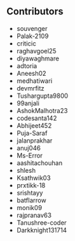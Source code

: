 ## Contributors
- souvenger
- Palak-2109
- criticic
- raghavgoel25
- diyawaghmare
- adtoria
- Aneesh02
- medhatiwari
- devmrfitz
- Tushargupta9800
- 99anjali
- AshokMalhotra23
- codesanta142
- Abhijeet452
- Puja-Saraf
- jalanprakhar
- anuj046
- Ms-Error
- aashitachouhan
- shlesh
- Ksathwik03
- prxtikk-18
- srishtayy
- batflarrow
- monik09
- rajpranav63
- Tanushree-coder
- Darkknight131714